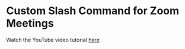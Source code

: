 # Custom Slash Command for Zoom Meetings

Watch the YouTube video tutorial [here](https://youtu.be/TrPeoYjXJVU)
